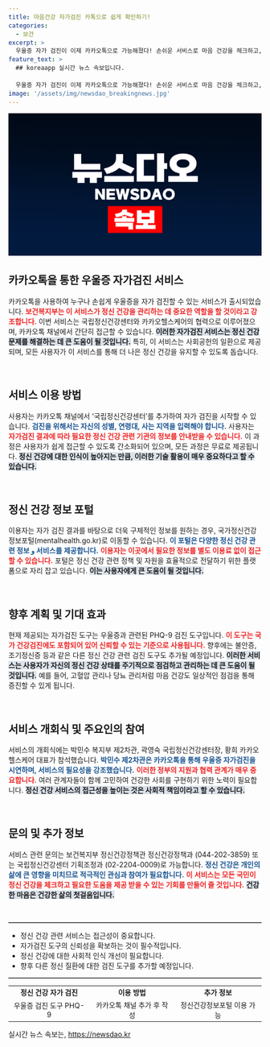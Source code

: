 ```yaml
---
title: 마음건강 자가검진 카톡으로 쉽게 확인하기!
categories:
  - 보건
excerpt: >
  우울증 자가 검진이 이제 카카오톡으로 가능해졌다! 손쉬운 서비스로 마음 건강을 체크하고, 결과에 따라 적절한 도움을 받을 수 있는 기회를 놓치지 마세요!
feature_text: >
  ## koreaapp 실시간 뉴스 속보입니다.

  우울증 자가 검진이 이제 카카오톡으로 가능해졌다! 손쉬운 서비스로 마음 건강을 체크하고, 결과에 따라 적절한 도움을 받을 수 있는 기회를 놓치지 마세요!
image: '/assets/img/newsdao_breakingnews.jpg'
---
```


<p><img src="/assets/img/newsdao_breakingnews.jpg" alt="koreaapp 속보" /></p>

<h2 data-ke-size="size26">카카오톡을 통한 우울증 자가검진 서비스</h2>

<p data-ke-size="size16">카카오톡을 사용하여 누구나 손쉽게 우울증을 자가 검진할 수 있는 서비스가 출시되었습니다. <b><span style="color: #ee2323;">보건복지부는 이 서비스가 정신 건강을 관리하는 데 중요한 역할을 할 것이라고 강조합니다.</span></b> 이번 서비스는 국립정신건강센터와 카카오헬스케어의 협력으로 이루어졌으며, 카카오톡 채널에서 간단히 접근할 수 있습니다. <b><span style="background-color: #21538527;">이러한 자가검진 서비스는 정신 건강 문제를 해결하는 데 큰 도움이 될 것입니다.</span></b> 특히, 이 서비스는 사회공헌의 일환으로 제공되며, 모든 사용자가 이 서비스를 통해 더 나은 정신 건강을 유지할 수 있도록 돕습니다.</p>

<p data-ke-size="size16">&nbsp;</p>

<h2 data-ke-size="size26">서비스 이용 방법</h2>

<p data-ke-size="size16">사용자는 카카오톡 채널에서 ‘국립정신건강센터’를 추가하여 자가 검진을 시작할 수 있습니다. <b><span style="color: #1a5490;">검진을 위해서는 자신의 성별, 연령대, 사는 지역을 입력해야 합니다.</span></b> 사용자는 <b><span style="color: #ee2323;">자가검진 결과에 따라 필요한 정신 건강 관련 기관의 정보를 안내받을 수 있습니다.</span></b> 이 과정은 사용자가 쉽게 접근할 수 있도록 간소화되어 있으며, 모든 과정은 무료로 제공됩니다. <b><span style="background-color: #21538527;">정신 건강에 대한 인식이 높아지는 만큼, 이러한 기술 활용이 매우 중요하다고 할 수 있습니다.</span></b></p>

<p data-ke-size="size16">&nbsp;</p>

<h2 data-ke-size="size26">정신 건강 정보 포털</h2>

<p data-ke-size="size16">이용자는 자가 검진 결과를 바탕으로 더욱 구체적인 정보를 원하는 경우, 국가정신건강정보포털(mentalhealth.go.kr)로 이동할 수 있습니다. <b><span style="color: #1a5490;">이 포털은 다양한 정신 건강 관련 정보 و 서비스를 제공합니다.</span></b> <b><span style="color: #ee2323;">이용자는 이곳에서 필요한 정보를 별도 이용료 없이 접근할 수 있습니다.</span></b> 포털은 정신 건강 관련 정책 및 자원을 효율적으로 전달하기 위한 플랫폼으로 자리 잡고 있습니다. <b><span style="background-color: #21538527;">이는 사용자에게 큰 도움이 될 것입니다.</span></b></p>

<p data-ke-size="size16">&nbsp;</p>

<h2 data-ke-size="size26">향후 계획 및 기대 효과</h2>

<p data-ke-size="size16">현재 제공되는 자가검진 도구는 우울증과 관련된 PHQ-9 검진 도구입니다. <b><span style="color: #ee2323;">이 도구는 국가 건강검진에도 포함되어 있어 신뢰할 수 있는 기준으로 사용됩니다.</span></b> 향후에는 불안증, 조기정신증 등과 같은 다른 정신 건강 관련 검진 도구도 추가될 예정입니다. <b><span style="background-color: #21538527;">이러한 서비스는 사용자가 자신의 정신 건강 상태를 주기적으로 점검하고 관리하는 데 큰 도움이 될 것입니다.</span></b> 예를 들어, 고혈압 관리나 당뇨 관리처럼 마음 건강도 일상적인 점검을 통해 증진할 수 있게 됩니다.</p>

<p data-ke-size="size16">&nbsp;</p>

<h2 data-ke-size="size26">서비스 개회식 및 주요인의 참여</h2>

<p data-ke-size="size16">서비스의 개회식에는 박민수 복지부 제2차관, 곽영숙 국립정신건강센터장, 황희 카카오헬스케어 대표가 참석했습니다. <b><span style="color: #1a5490;">박민수 제2차관은 카카오톡을 통해 우울증 자가검진을 시연하며, 서비스의 필요성을 강조했습니다.</span></b> <b><span style="color: #ee2323;">이러한 정부의 지원과 협력 관계가 매우 중요합니다.</span></b> 여러 관계자들이 함께 고민하여 건강한 사회를 구현하기 위한 노력이 필요합니다. <b><span style="background-color: #21538527;">정신 건강 서비스의 접근성을 높이는 것은 사회적 책임이라고 할 수 있습니다.</span></b></p>

<p data-ke-size="size16">&nbsp;</p>

<h2 data-ke-size="size26">문의 및 추가 정보</h2>

<p data-ke-size="size16">서비스 관련 문의는 보건복지부 정신건강정책관 정신건강정책과 (044-202-3859) 또는 국립정신건강센터 기획조정과 (02-2204-0009)로 가능합니다. <b><span style="color: #1a5490;">정신 건강은 개인의 삶에 큰 영향을 미치므로 적극적인 관심과 참여가 필요합니다.</span></b> <b><span style="color: #ee2323;">이 서비스는 모든 국민이 정신 건강을 체크하고 필요한 도움을 제공 받을 수 있는 기회를 만들어 줄 것입니다.</span></b> <b><span style="background-color: #21538527;">건강한 마음은 건강한 삶의 첫걸음입니다.</span></b></p>

<p data-ke-size="size16">&nbsp;</p>

<hr style="height:2px; background-color:#555555; margin:0;" />

<ul>
  <li>정신 건강 관련 서비스는 접근성이 중요합니다.</li>
  <li>자가검진 도구의 신뢰성을 확보하는 것이 필수적입니다.</li>
  <li>정신 건강에 대한 사회적 인식 개선이 필요합니다.</li>
  <li>향후 다른 정신 질환에 대한 검진 도구를 추가할 예정입니다.</li>
</ul>

<hr style="height:2px; background-color:#555555; margin:0;" />

<table style="width:100%; border-collapse: collapse;">
  <tr>
    <td style="text-align: center; height: 17px;"><b>정신 건강 자가 검진</b></td>
    <td style="text-align: center; height: 17px;"><b>이용 방법</b></td>
    <td style="text-align: center; height: 17px;"><b>추가 정보</b></td>
  </tr>
  <tr>
    <td style="text-align: center; height: 17px;">우울증 검진 도구 PHQ-9</td>
    <td style="text-align: center; height: 17px;">카카오톡 채널 추가 후 작성</td>
    <td style="text-align: center; height: 17px;">정신건강정보포털 이용 가능</td>
  </tr>
</table>
실시간 뉴스 속보는, <a href="https://newsdao.kr" rel="dofollow">https://newsdao.kr</a>


